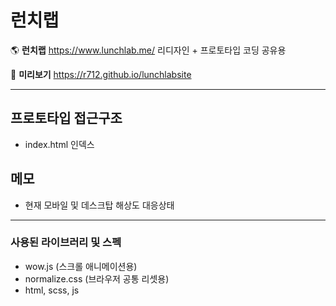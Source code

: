 런치랩
=============
🌎 **런치랩** <https://www.lunchlab.me/>
리디자인 + 프로토타입 코딩 공유용

🥦 **미리보기** <https://r712.github.io/lunchlabsite>

***

## 프로토타입 접근구조
- index.html 인덱스

## 메모
- 현재 모바일 및 데스크탑 해상도 대응상태

***

### 사용된 라이브러리 및 스펙
- wow.js (스크롤 애니메이션용)
- normalize.css (브라우저 공통 리셋용)
- html, scss, js
